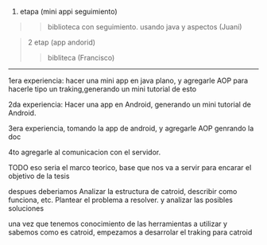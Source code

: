   1. etapa (mini appi seguimiento)
> > biblioteca con seguimiento. usando java y aspectos (Juani)

> 2 etap (app andorid)
> > bibliteca (Francisco)


---

1era experiencia: hacer una mini app en java plano, y agregarle AOP para hacerle tipo un traking,generando un mini tutorial de esto

2da experiencia:
Hacer una app en Android,
generando un mini tutorial de Android.

3era experiencia, tomando la app de android, y agregarle AOP
genrando la doc

4to agregarle al comunicacion con el servidor.

TODO eso seria el marco teorico, base que nos va a servir para encarar el objetivo de la tesis

despues deberiamos
Analizar la estructura de catroid,
describir como funciona, etc.
Plantear el problema a resolver.
y analizar las posibles soluciones

una vez que tenemos conocimiento de las herramientas a utilizar y sabemos como es catroid,
empezamos a desarrolar el traking para catroid